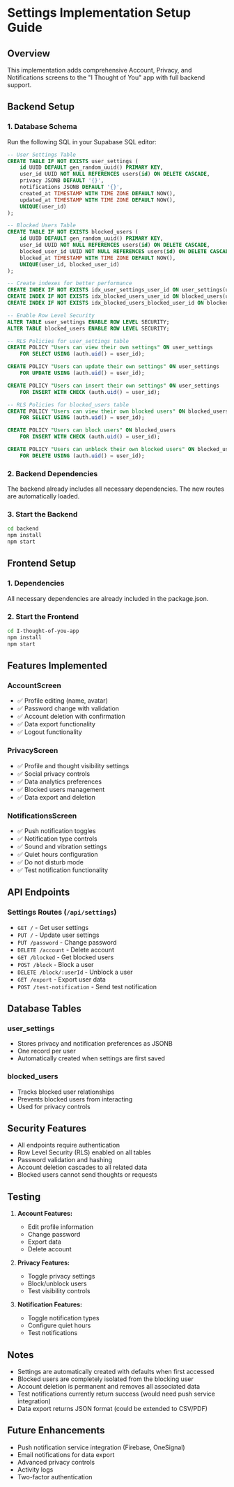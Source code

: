 # Settings Implementation Setup Guide

## Overview
This implementation adds comprehensive Account, Privacy, and Notifications screens to the "I Thought of You" app with full backend support.

## Backend Setup

### 1. Database Schema
Run the following SQL in your Supabase SQL editor:

```sql
-- User Settings Table
CREATE TABLE IF NOT EXISTS user_settings (
    id UUID DEFAULT gen_random_uuid() PRIMARY KEY,
    user_id UUID NOT NULL REFERENCES users(id) ON DELETE CASCADE,
    privacy JSONB DEFAULT '{}',
    notifications JSONB DEFAULT '{}',
    created_at TIMESTAMP WITH TIME ZONE DEFAULT NOW(),
    updated_at TIMESTAMP WITH TIME ZONE DEFAULT NOW(),
    UNIQUE(user_id)
);

-- Blocked Users Table
CREATE TABLE IF NOT EXISTS blocked_users (
    id UUID DEFAULT gen_random_uuid() PRIMARY KEY,
    user_id UUID NOT NULL REFERENCES users(id) ON DELETE CASCADE,
    blocked_user_id UUID NOT NULL REFERENCES users(id) ON DELETE CASCADE,
    blocked_at TIMESTAMP WITH TIME ZONE DEFAULT NOW(),
    UNIQUE(user_id, blocked_user_id)
);

-- Create indexes for better performance
CREATE INDEX IF NOT EXISTS idx_user_settings_user_id ON user_settings(user_id);
CREATE INDEX IF NOT EXISTS idx_blocked_users_user_id ON blocked_users(user_id);
CREATE INDEX IF NOT EXISTS idx_blocked_users_blocked_user_id ON blocked_users(blocked_user_id);

-- Enable Row Level Security
ALTER TABLE user_settings ENABLE ROW LEVEL SECURITY;
ALTER TABLE blocked_users ENABLE ROW LEVEL SECURITY;

-- RLS Policies for user_settings table
CREATE POLICY "Users can view their own settings" ON user_settings
    FOR SELECT USING (auth.uid() = user_id);

CREATE POLICY "Users can update their own settings" ON user_settings
    FOR UPDATE USING (auth.uid() = user_id);

CREATE POLICY "Users can insert their own settings" ON user_settings
    FOR INSERT WITH CHECK (auth.uid() = user_id);

-- RLS Policies for blocked_users table
CREATE POLICY "Users can view their own blocked users" ON blocked_users
    FOR SELECT USING (auth.uid() = user_id);

CREATE POLICY "Users can block users" ON blocked_users
    FOR INSERT WITH CHECK (auth.uid() = user_id);

CREATE POLICY "Users can unblock their own blocked users" ON blocked_users
    FOR DELETE USING (auth.uid() = user_id);
```

### 2. Backend Dependencies
The backend already includes all necessary dependencies. The new routes are automatically loaded.

### 3. Start the Backend
```bash
cd backend
npm install
npm start
```

## Frontend Setup

### 1. Dependencies
All necessary dependencies are already included in the package.json.

### 2. Start the Frontend
```bash
cd I-thought-of-you-app
npm install
npm start
```

## Features Implemented

### AccountScreen
- ✅ Profile editing (name, avatar)
- ✅ Password change with validation
- ✅ Account deletion with confirmation
- ✅ Data export functionality
- ✅ Logout functionality

### PrivacyScreen
- ✅ Profile and thought visibility settings
- ✅ Social privacy controls
- ✅ Data analytics preferences
- ✅ Blocked users management
- ✅ Data export and deletion

### NotificationsScreen
- ✅ Push notification toggles
- ✅ Notification type controls
- ✅ Sound and vibration settings
- ✅ Quiet hours configuration
- ✅ Do not disturb mode
- ✅ Test notification functionality

## API Endpoints

### Settings Routes (`/api/settings`)
- `GET /` - Get user settings
- `PUT /` - Update user settings
- `PUT /password` - Change password
- `DELETE /account` - Delete account
- `GET /blocked` - Get blocked users
- `POST /block` - Block a user
- `DELETE /block/:userId` - Unblock a user
- `GET /export` - Export user data
- `POST /test-notification` - Send test notification

## Database Tables

### user_settings
- Stores privacy and notification preferences as JSONB
- One record per user
- Automatically created when settings are first saved

### blocked_users
- Tracks blocked user relationships
- Prevents blocked users from interacting
- Used for privacy controls

## Security Features

- All endpoints require authentication
- Row Level Security (RLS) enabled on all tables
- Password validation and hashing
- Account deletion cascades to all related data
- Blocked users cannot send thoughts or requests

## Testing

1. **Account Features:**
   - Edit profile information
   - Change password
   - Export data
   - Delete account

2. **Privacy Features:**
   - Toggle privacy settings
   - Block/unblock users
   - Test visibility controls

3. **Notification Features:**
   - Toggle notification types
   - Configure quiet hours
   - Test notifications

## Notes

- Settings are automatically created with defaults when first accessed
- Blocked users are completely isolated from the blocking user
- Account deletion is permanent and removes all associated data
- Test notifications currently return success (would need push service integration)
- Data export returns JSON format (could be extended to CSV/PDF)

## Future Enhancements

- Push notification service integration (Firebase, OneSignal)
- Email notifications for data export
- Advanced privacy controls
- Activity logs
- Two-factor authentication 